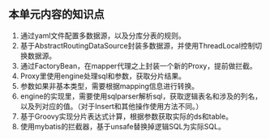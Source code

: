 ## 本单元内容的知识点
1. 通过yaml文件配置多数据源，以及分库分表的规则。
2. 基于AbstractRoutingDataSource封装多数据源，并使用ThreadLocal控制切换数据源。
3. 通过FactoryBean，在mapper代理之上封装一个新的Proxy，提前做拦截。
4. Proxy里使用engine处理sql和参数，获取分片结果。
5. 参数如果非基本类型，需要根据mapping信息进行转换。
6. engine的实现里，需要使用sqlparser解析sql，获取逻辑表名和涉及的列名，以及列对应的值。（对于Insert和其他操作使用方法不同。）
7. 基于Groovy实现分片表达式计算，根据参数获取实际的ds和table。
8. 使用mybatis的拦截器，基于unsafe替换掉逻辑SQL为实际SQL。
